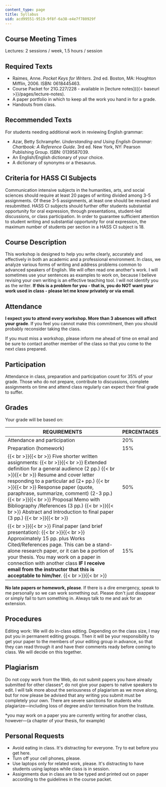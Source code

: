 ```yaml
---
content_type: page
title: Syllabus
uid: acd99551-9519-9f8f-6a38-e4e7f780929f
---
```


Course Meeting Times
--------------------

Lectures: 2 sessions / week, 1.5 hours / session

Required Texts
--------------

*   Raimes, Anne. _Pocket Keys for Writers_. 2nd ed. Boston, MA: Houghton Mifflin, 2006. ISBN: 0618445463.
*   Course Packet for 21G.227/228 - available in [lecture notes]({{< baseurl >}}/pages/lecture-notes).
*   A paper portfolio in which to keep all the work you hand in for a grade.
*   Handouts from class.

Recommended Texts
-----------------

For students needing additional work in reviewing English grammar:

*   Azar, Betty Schrampfer. _Understanding and Using English Grammar: Chartbook: A Reference Guide_. 3rd ed. New York, NY: Pearson Publishing Group. ISBN: 0139587039.
*   An English/English dictionary of your choice.
*   A dictionary of synonyms or a thesaurus.

Criteria for HASS CI Subjects
-----------------------------

Communication intensive subjects in the humanities, arts, and social sciences should require at least 20 pages of writing divided among 3-5 assignments. Of these 3-5 assignments, at least one should be revised and resubmitted. HASS CI subjects should further offer students substantial opportunity for oral expression, through presentations, student-led discussions, or class participation. In order to guarantee sufficient attention to student writing and substantial opportunity for oral expression, the maximum number of students per section in a HASS CI subject is 18.

Course Description
------------------

This workshop is designed to help you write clearly, accurately and effectively in both an academic and a professional environment. In class, we analyze various forms of writing and address problems common to advanced speakers of English. We will often read one another's work. I will sometimes use your sentences as examples to work on, because I believe revising your own writing is an effective teaching tool. I will not identify you as the writer. **If this is a problem for you - that is, you do NOT want your work used in class - please let me know privately or via email**_._

Attendance
----------

**I expect you to attend every workshop. More than 3 absences will affect your grade**. If you feel you cannot make this commitment, then you should probably reconsider taking the class.

If you must miss a workshop, please inform me ahead of time on email and be sure to contact another member of the class so that you come to the next class prepared.

Participation
-------------

Attendance in class, preparation and participation count for 35% of your grade. Those who do not prepare, contribute to discussions, complete assignments on time and attend class regularly can expect their final grade to suffer.

Grades
------

Your grade will be based on:

| REQUIREMENTS | PERCENTAGES |
| --- | --- |
| Attendance and participation | 20% |
| Preparation (homework) | 15% |
|  {{< br >}}{{< br >}} Five shorter written assignments: {{< br >}}{{< br >}} Extended definition for a general audience (2 pp.) {{< br >}}{{< br >}} Resume and cover letter responding to a particular ad (2+ pp.) {{< br >}}{{< br >}} Response paper (quote, paraphrase, summarize, comment) (2-3 pp.) {{< br >}}{{< br >}} Proposal Memo with Bibliography /References (3 pp.) {{< br >}}{{< br >}} Abstract and Introduction to final paper (3 pp.) {{< br >}}{{< br >}}  | 50% |
|  {{< br >}}{{< br >}} Final paper (and brief presentation): {{< br >}}{{< br >}} Approximately 15 pp. plus Works Cited/References page. This can be a stand-alone research paper, or it can be a portion of your thesis. You may work on a paper in connection with another class **IF I receive email from the instructor that this is acceptable to him/her**_._ {{< br >}}{{< br >}}  | 15% 

**No late papers or homework, please**. If there is a dire emergency, speak to me personally so we can work something out. Please don't just disappear or simply fail to turn something in. Always talk to me and ask for an extension.

Procedures
----------

Editing work: We will do in-class editing. Depending on the class size, I may put you in permanent editing groups. Then it will be your responsibility to get your paper to the members of your editing group in advance, so that they can read through it and have their comments ready before coming to class. We will decide on this together.

Plagiarism
----------

Do not copy work from the Web, do not submit papers you have already submitted for other classes\*, do not give your papers to native speakers to edit. I will talk more about the seriousness of plagiarism as we move along, but for now please be advised that any writing you submit must be completely your own. There are severe sanctions for students who plagiarize—including loss of degree and/or termination from the Institute.

\*you may work on a paper you are currently writing for another class, however—(a chapter of your thesis, for example)

Personal Requests
-----------------

*   Avoid eating in class. It's distracting for everyone. Try to eat before you get here.
*   Turn off your cell phones, please.
*   Use laptops only for related work, please. It's distracting to have students using laptops while class is in session.
*   Assignments due in class are to be typed and printed out on paper according to the guidelines in the course packet.